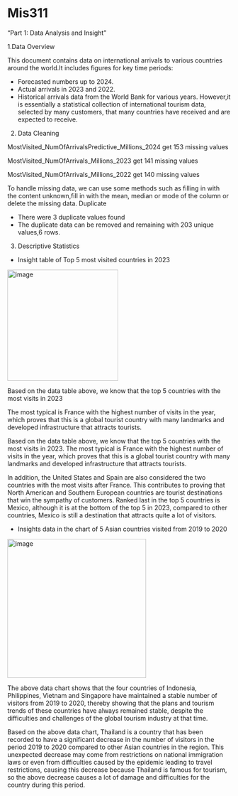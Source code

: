 # Mis311
“Part 1:
Data Analysis and Insight”

1.Data Overview
   
This document contains data on international arrivals to various countries around the world.It includes figures for key time periods:

 
+	Forecasted numbers up to 2024.
+	Actual arrivals in 2023 and 2022.
+	Historical arrivals data from the World Bank for various years.
However,it is essentially a statistical collection of international tourism data, selected by many customers, that many countries have received and are expected to receive.
2. Data Cleaning
 	
MostVisited_NumOfArrivalsPredictive_Millions_2024 get 153 missing values

MostVisited_NumOfArrivals_Millions_2023 get 141 missing values

MostVisited_NumOfArrivals_Millions_2022 get 140 missing values

To handle missing data, we can use some methods such as filling in with the content unknown,fill in with the mean, median or mode of the column or delete the missing data.
 Duplicate
+	There were 3 duplicate values found
+	The duplicate data can be removed and remaining with 203 unique values,6 rows.
  3. Descriptive Statistics
*	Insight table of  Top 5 most visited countries in 2023
  
<img width="250" alt="image" src="https://github.com/user-attachments/assets/be565dd6-0b9d-4729-bd04-c530034deb5f" />



Based on the data table above, we know that the top 5 countries with the most visits in 2023

 The most typical is France with the highest number of visits in the year, which proves that this is a global tourist country with many landmarks and developed infrastructure that attracts tourists.
 
 Based on the data table above, we know that the top 5 countries with the most visits in 2023. The most typical is France with the highest number of visits in the year, which proves that this is a global tourist country with many landmarks and developed infrastructure that attracts tourists. 
 
In addition, the United States and Spain are also considered the two countries with the most visits after France. This contributes to proving that North American and Southern European countries are tourist destinations that win the sympathy of customers. 
Ranked last in the top 5 countries is Mexico, although it is at the bottom of the top 5 in 2023, compared to other countries, Mexico is still a destination that attracts quite a lot of visitors.

* Insights data in the  chart of 5 Asian countries visited from 2019 to 2020 

  
<img width="313" alt="image" src="https://github.com/user-attachments/assets/81cd33a6-8df0-4c2b-a68f-560fab56cdf4" />

The above data chart shows that the four countries of Indonesia, Philippines, Vietnam and Singapore have maintained a stable number of visitors from 2019 to 2020, thereby showing that the plans and tourism trends of these countries have always remained stable, despite the difficulties and challenges of the global tourism industry at that time. 

Based on the above data chart, Thailand is a country that has been recorded to have a significant decrease in the number of visitors in the period 2019 to 2020 compared to other Asian countries in the region. This unexpected decrease may come from restrictions on national immigration laws or even from difficulties caused by the epidemic leading to travel restrictions, causing this decrease because Thailand is famous for tourism, so the above decrease causes a lot of damage and difficulties for the country during this period.




